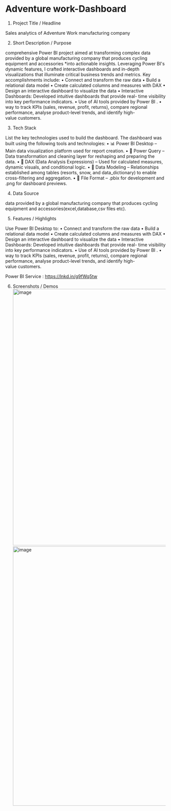 # Adventure work-Dashboard
1. Project Title / Headline

 Sales analytics of Adventure Work manufacturing company

2. Short Description / Purpose

 comprehensive Power BI project aimed at transforming complex data provided by a global manufacturing company that produces cycling equipment and accessories *into actionable insights.
 Leveraging Power BI's dynamic features, I crafted interactive dashboards and in-depth visualizations that illuminate critical business trends and metrics.
 Key accomplishments include:
 • Connect and transform the raw data
 • Build a relational data model
 • Create calculated columns and measures with DAX
 • Design an interactive dashboard to visualize the data
 • Interactive Dashboards: Developed intuitive dashboards that provide real- time visibility into key performance indicators.
 • Use of AI tools provided by Power BI .
 • way to track KPIs (sales, revenue, profit, returns), compare regional performance, analyse product-level trends, and identify high-value customers.

3. Tech Stack

 List the key technologies used to build the dashboard.
 The dashboard was built using the following tools and technologies:
 • 📊 Power BI Desktop – Main data visualization platform used for report creation.
 • 📂 Power Query – Data transformation and cleaning layer for reshaping and preparing the data.
 • 🧠 DAX (Data Analysis Expressions) – Used for calculated measures, dynamic visuals, and conditional logic.
 • 📝 Data Modeling – Relationships established among tables (resorts, snow, and data_dictionary) to enable cross-filtering and aggregation.
 • 📁 File Format – .pbix for development and .png for dashboard previews.

4. Data Source

data provided by a global manufacturing company that produces cycling equipment and accessories(excel,database,csv files etc).
   
5. Features / Highlights

 Use Power BI Desktop to:
 • Connect and transform the raw data
 • Build a relational data model
 • Create calculated columns and measures with DAX
 • Design an interactive dashboard to visualize the data
 • Interactive Dashboards: Developed intuitive dashboards that provide
    real- time visibility into key performance indicators.
 • Use of AI tools provided by Power BI .
 • way to track KPIs (sales, revenue, profit, returns), compare regional performance, analyse product-level trends, and identify high-value customers.

Power BI Service : https://lnkd.in/g9fWq5tw

6. Screenshots / Demos
   <img width="1436" height="803" alt="image" src="https://github.com/user-attachments/assets/8b8de18e-aabc-4c91-91f7-33602b526be0" />
   <img width="1465" height="812" alt="image" src="https://github.com/user-attachments/assets/cb322aff-cb04-4d89-b5e9-5e2e1ad76b4d" />
